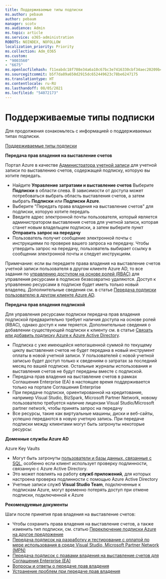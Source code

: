 ```yaml
---
title: Поддерживаемые типы подписки
ms.author: pebaum
author: pebaum
manager: scotv
ms.audience: Admin
ms.topic: article
ms.service: o365-administration
ROBOTS: NOINDEX, NOFOLLOW
localization_priority: Priority
ms.collection: Adm_O365
ms.custom:
- "9003560"
- "6675"
ms.openlocfilehash: f11eabdc18f708e34a6a10c67bc3e7416330cbf34aec20209b42252ffa0ab018
ms.sourcegitcommit: b5f7da89a650d2915dc652449623c78be6247175
ms.translationtype: HT
ms.contentlocale: ru-RU
ms.lasthandoff: 08/05/2021
ms.locfileid: "54072173"
---
```

# <a name="supported-subscription-types"></a>Поддерживаемые типы подписки

Для продолжения ознакомьтесь с информацией о поддерживаемых типах подписки.

[Поддерживаемые типы подписки](https://docs.microsoft.com/azure/billing/billing-subscription-transfer?WT.mc_id=Portal-Microsoft_Azure_Support#supported-subscription-types)

**Передача прав владения на выставление счетов**

Портал Azure в качестве [Администратора учетной записи](https://ms.portal.azure.com/) для учетной записи по выставлению счетов, содержащей подписку, которую вы хотите передать.

- Найдите **Управление затратами и выставление счетов** Выберите **Подписки** в области слева. В зависимости от доступа может потребоваться выбрать область выставления счетов, а затем выбрать **Подписки** или **Подписки Azure**.
- Выберите "Передать права владения на выставление счетов" для подписки, которую хотите передать
- Введите адрес электронной почты пользователя, который является администратором выставления счетов для учетной записи, которая станет новым владельцем подписки, а затем выберите пункт **Отправить запрос на передачу**
- Пользователь получит сообщение электронной почты с инструкциями по проверке вашего запроса на передачу. Чтобы утвердить запрос на передачу, пользователь выбирает ссылку в сообщении электронной почты и следует инструкциям.

Примечание: если вы передаете права владения на выставление счетов учетной записи пользователя в другом клиенте Azure AD, то все задания по [управлению доступом на основе ролей (RBAC)](https://docs.microsoft.com/azure/role-based-access-control/overview?WT.mc_id=Portal-Microsoft_Azure_Support) для управления ресурсами в подписке безвозвратно удаляются. Доступ к управлению ресурсами в подписке будет иметь только новый владелец. Дополнительные сведения см. в статье [Передача подписки пользователю в другом клиенте Azure AD](https://docs.microsoft.com/azure/active-directory/managed-identities-azure-resources/known-issues?WT.mc_id=Portal-Microsoft_Azure_Support).

**Передача прав владения подпиской**

Для управления ресурсами подписки передача прав владения подпиской предварительно требует наличия доступа на основе ролей (RBAC), однако доступ к ним теряется. Дополнительные сведения о добавлении существующей подписки к клиенту см. в статье [Связать или добавить подписку Azure к Azure Active Directory](https://docs.microsoft.com/azure/active-directory/fundamentals/active-directory-how-subscriptions-associated-directory?WT.mc_id=Portal-Microsoft_Azure_Support).

- Подписка с уже имеющейся непогашенной суммой по текущему циклу выставления счетов не будет передана в новый инструмент оплаты в новой учетной записи. У пользователей с новой учетной записью будет доступ только к сведениям о затратах за последний месяц по вашей подписке. Остальные журналы использования и выставления счетов не будут переданы вместе с подпиской.
- Передача прав владения на выставление счетов в рамках Соглашения Enterprise (EA) в настоящее время поддерживается только на портале Соглашения Enterprise
- При передаче подписки, ориентированной на кредитование, например Visual Studio, BizSpark, Microsoft Partner Network, новому пользователю требуется наличие лицензии Visual Studio/Microsoft partner network, чтобы принять запрос на передачу
- Все ресурсы, такие как виртуальные машины, диски и веб-сайты, успешно передаются в новую учетную запись. При передаче подписки между клиентами могут быть затронуты некоторые ресурсы:

**Доменные службы Azure AD**

Azure Key Vaults

- Могут быть затронуты [пользователи и базы данных, связанные с SQL,](https://docs.microsoft.com/azure/sql-database/sql-database-aad-authentication-configure?WT.mc_id=Portal-Microsoft_Azure_Support) особенно если клиент использует проверку подлинности, связанную с Azure Active Directory.
- Это может повлиять на работу **служб приложений**, для которых настроена проверка подлинности с помощью Azure Active Directory
- Учетные записи служб **Visual Studio Team**, подключенные к подпискам Azure, могут временно потерять доступ при отмене подписки, подключенной к Azure

**Рекомендуемые документы**

Шаги после принятия прав владения на выставление счетов:

- Чтобы сохранить права владения на выставление счетов, а также изменить тип подписки, см. статью [Переключение подписки Azure на другое предложение](https://docs.microsoft.com/azure/billing/billing-how-to-switch-azure-offer?WT.mc_id=Portal-Microsoft_Azure_Support)
- [Передача подписок на разработку и тестирование с оплатой по мере использования в среде Visual Studio, Microsoft Partner Network (MPN)](https://docs.microsoft.com/azure/billing/billing-subscription-transfer?WT.mc_id=Portal-Microsoft_Azure_Support#transferring-visual-studio-microsoft-partner-network-mpn-and-pay-as-you-go-devtest-subscriptions)
- [Передача подписок с правами владения на выставление счетов для Соглашения Enterprise (EA)](https://docs.microsoft.com/azure/billing/billing-subscription-transfer?WT.mc_id=Portal-Microsoft_Azure_Support#transfer-billing-ownership-of-enterprise-agreement-ea-subscriptions)
- [Вопросы и ответы о передаче прав владения](https://docs.microsoft.com/azure/billing/billing-subscription-transfer?WT.mc_id=Portal-Microsoft_Azure_Support#frequently-asked-questions-faq-for-senders)
- [Устранение проблем при передаче прав владения](https://docs.microsoft.com/azure/billing/billing-subscription-transfer?WT.mc_id=Portal-Microsoft_Azure_Support#troubleshooting)